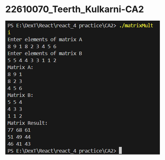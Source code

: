 # 22610070_Teerth_Kulkarni-CA2
![Output](https://raw.githubusercontent.com/Computer-Algorithm-Lab-24-25-TY-IT/22610070_Teerth_Kulkarni-CA2/main/Screenshot%202024-08-04%20190405.png)
